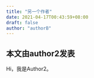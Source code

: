 ```yaml
---
title: "另一个作者"
date: 2021-04-17T00:43:59+08:00
draft: false
author: "authorB"
---
```


## 本文由author2发表

Hi，我是Author2。